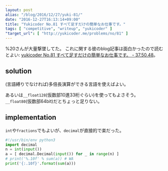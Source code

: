 ```yaml
---
layout: post
alias: "/blog/2016/12/27/yuki-81/"
date: "2016-12-27T16:13:14+09:00"
title: "Yukicoder No.81 すべて足すだけの簡単なお仕事です。"
tags: [ "competitive", "writeup", "yukicoder" ]
"target_url": [ "http://yukicoder.me/problems/no/81" ]
---
```


%20さんが大量撃墜してた。
これに関する彼のblog記事は面白かったので読むとよい: [yukicoder No.81 すべて足すだけの簡単なお仕事です。 - 37.50.48](http://i-i.hatenablog.jp/entry/2016/12/29/021501)。

## solution

(言語縛りでなければ)多倍長演算ができる言語を使えばよい。

あるいは`__float128`(仮数部$10$進$33$桁ぐらい)を使ってもよさそう。
`__float80`(仮数部$64$bit)だとちょっと足りない。

## implementation

`int`や`fractions`でもよいが、`decimal`が直接的で楽だった。

``` python
#!/usr/bin/env python3
import decimal
n = int(input())
a = [ decimal.Decimal(input()) for _ in range(n) ]
# print('%.10f' % sum(a)) # WA
print('{:.10f}'.format(sum(a)))
```
